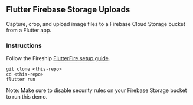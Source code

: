 ## Flutter Firebase Storage Uploads

Capture, crop, and upload image files to a Firebase Cloud Storage bucket from a Flutter app.  

### Instructions

Follow the Fireship [FlutterFire setup guide](https://fireship.io/snippets/install-flutterfire/). 

```
git clone <this-repo>
cd <this-repo>
flutter run 
```

Note: Make sure to disable security rules on your Firebase Storage bucket to run this demo. 

